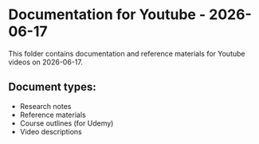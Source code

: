 # Documentation for Youtube - 2026-06-17

This folder contains documentation and reference materials for Youtube videos on 2026-06-17.

## Document types:
- Research notes
- Reference materials
- Course outlines (for Udemy)
- Video descriptions
